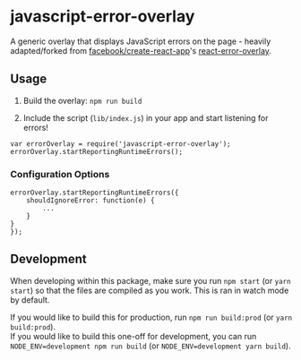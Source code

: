 # javascript-error-overlay

A generic overlay that displays JavaScript errors on the page - heavily adapted/forked from [facebook/create-react-app](https://github.com/facebook/create-react-app)'s [react-error-overlay](https://github.com/facebook/create-react-app/tree/next/packages/react-error-overlay).

## Usage

1. Build the overlay: `npm run build`

2. Include the script (`lib/index.js`) in your app and start listening for errors!

```
var errorOverlay = require('javascript-error-overlay');
errorOverlay.startReportingRuntimeErrors();
```
### Configuration Options

```
errorOverlay.startReportingRuntimeErrors({
	shouldIgnoreError: function(e) {
		...
	}
}
});
```

## Development

When developing within this package, make sure you run `npm start` (or `yarn start`) so that the files are compiled as you work.
This is ran in watch mode by default.

If you would like to build this for production, run `npm run build:prod` (or `yarn build:prod`).<br>
If you would like to build this one-off for development, you can run `NODE_ENV=development npm run build` (or `NODE_ENV=development yarn build`).
